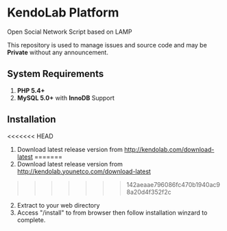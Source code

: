 # KendoLab Platform
Open Social Network Script based on LAMP

This repository is used to manage issues and source code and may be **Private** without any announcement.

## System Requirements
1. **PHP 5.4+**
2. **MySQL 5.0+** with **InnoDB** Support

## Installation

<<<<<<< HEAD
1. Download latest release version from http://kendolab.com/download-latest
=======
1. Download latest release version from http://kendolab.younetco.com/download-latest
>>>>>>> 142aeaae796086fc470b1940ac98a20d4f352f2c
2. Extract to your web directory
3. Access "/install" to from browser then follow installation winzard to complete.



